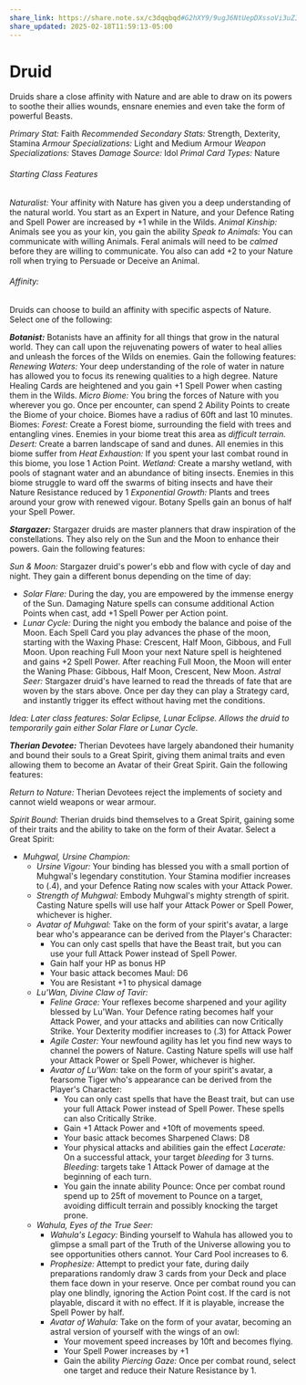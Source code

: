 ```yaml
---
share_link: https://share.note.sx/c3dqqbqd#G2hXY9/9ugJ6NtUepDXssoVi3uZI1EJbYoy3oeQjyEQ
share_updated: 2025-02-18T11:59:13-05:00
---
```

# Druid 

Druids share a close affinity with Nature and are able to draw on its powers to soothe their allies wounds, ensnare enemies and even take the form of powerful Beasts.

*Primary Stat:* Faith
*Recommended Secondary Stats:* Strength, Dexterity, Stamina
*Armour Specializations:* Light and Medium Armour
*Weapon Specializations:* Staves
*Damage Source:* Idol
*Primal Card Types:* Nature

###### Starting Class Features

*Naturalist:* Your affinity with Nature has given you a deep understanding of the natural world. You start as an Expert in Nature, and your Defence Rating and Spell Power are increased by +1 while in the Wilds. 
*Animal Kinship:* Animals see you as your kin, you gain the ability *Speak to Animals:* You can communicate with willing Animals. Feral animals will need to be *calmed* before they are willing to communicate. You also can add +2 to your Nature roll when trying to Persuade or Deceive an Animal.

###### Affinity: 
Druids can choose to build an affinity with specific aspects of Nature. Select one of the following:

***Botanist:*** Botanists have an affinity for all things that grow in the natural world. They can call upon the rejuvenating powers of water to heal allies and unleash the forces of the Wilds on enemies.  Gain the following features:
	*Renewing Waters:* Your deep understanding of the role of water in nature has allowed you to focus its renewing qualities to a high degree. Nature Healing Cards are heightened and you gain +1 Spell Power when casting them in the Wilds.
	*Micro Biome:* You bring the forces of Nature with you wherever you go. Once per encounter, can spend 2 Ability Points to create the Biome of your choice. Biomes have a radius of 60ft and last 10 minutes. Biomes:
		 *Forest:* Create a Forest biome, surrounding the field with trees and entangling vines. Enemies in your biome treat this area as *difficult terrain.*
		 *Desert:* Create a barren landscape of sand and dunes. All enemies in this biome suffer from *Heat Exhaustion:* If you spent your last combat round in this biome, you lose 1 Action Point.
		*Wetland:* Create a marshy wetland, with pools of stagnant water and an abundance of biting insects. Enemies in this biome struggle to ward off the swarms of biting insects and have their Nature Resistance reduced by 1
	*Exponential Growth:* Plants and trees around your grow with renewed vigour. Botany Spells gain an bonus of half your Spell Power. 

***Stargazer:*** Stargazer druids are master planners that draw inspiration of the constellations. They also rely on the Sun and the Moon to enhance their powers. Gain the following features:

 *Sun & Moon:* Stargazer druid's power's ebb and flow with cycle of day and night. They gain a different bonus depending on the time of day:
- *Solar Flare:* During the day, you are empowered by the immense energy of the Sun. Damaging Nature spells can consume additional Action Points when cast, add +1 Spell Power per Action point.
- *Lunar Cycle:* During the night you embody the balance and poise of the Moon. Each Spell Card you play advances the phase of the moon, starting with the Waxing Phase: Crescent, Half Moon, Gibbous, and Full Moon. Upon reaching Full Moon your next Nature spell is heightened and gains +2 Spell Power. After reaching Full Moon, the Moon will enter the Waning Phase: Gibbous, Half Moon, Crescent, New Moon. 
*Astral Seer:* Stargazer druid's have learned to read the threads of fate that are woven by the stars above. Once per day they can play a Strategy card, and instantly trigger its effect without having met the conditions.

*Idea: Later class features: Solar Eclipse, Lunar Eclipse. Allows the druid to temporarily gain either Solar Flare or Lunar Cycle.*

***Therian Devotee:*** Therian Devotees have largely abandoned their humanity and bound their souls to a Great Spirit, giving them animal traits and even allowing them to become an Avatar of their Great Spirit. Gain the following features:

*Return to Nature:* Therian Devotees reject the implements of society and cannot wield weapons or wear armour. 

*Spirit Bound*: Therian druids bind themselves to a Great Spirit, gaining some of their traits and the ability to take on the form of their Avatar. Select a Great Spirit:
- *Muhgwal, Ursine Champion:* 
	- *Ursine Vigour:* Your binding has blessed you with a small portion of Muhgwal's legendary constitution. Your Stamina modifier increases to (.4), and your Defence Rating now scales with your Attack Power.
	- *Strength of Muhgwal:* Embody Muhgwal's mighty strength of spirit. Casting Nature spells will use half your Attack Power or Spell Power, whichever is higher.
	- *Avatar of Muhgwal:* Take on the form of your spirit's avatar, a large bear who's appearance can be derived from the Player's Character:
		- You can only cast spells that have the Beast trait, but you can use your full Attack Power instead of Spell Power.
		- Gain half your HP as bonus HP
		- Your basic attack becomes Maul: D6
		- You are Resistant +1 to physical damage
	- *Lu'Wan, Divine Claw of Tavir:*
		- *Feline Grace:* Your reflexes become sharpened and your agility blessed by Lu'Wan. Your Defence rating becomes half your Attack Power, and your attacks and abilities can now Critically Strike. Your Dexterity modifier increases to (.3) for Attack Power
		- *Agile Caster:* Your newfound agility has let you find new ways to channel the powers of Nature. Casting Nature spells will use half your Attack Power or Spell Power, whichever is higher.
		- *Avatar of Lu'Wan:* take on the form of your spirit's avatar, a fearsome Tiger who's appearance can be derived from the Player's Character:
			- You can only cast spells that have the Beast trait, but can use your full Attack Power instead of Spell Power. These spells can also Critically Strike.
			- Gain +1 Attack Power and +10ft of movements speed.
			- Your basic attack becomes Sharpened Claws: D8
			- Your physical attacks and abilities gain the effect *Lacerate:* On a successful attack, your target *bleeding* for 3 turns. *Bleeding:* targets take 1 Attack Power of damage at the beginning of each turn.
			- You gain the innate ability Pounce: Once per combat round spend up to 25ft of movement to Pounce on a target, avoiding difficult terrain and possibly knocking the target prone. 
	- *Wahula, Eyes of the True Seer:*
		- *Wahula's Legacy:* Binding yourself to Wahula has allowed you to glimpse a small part of the Truth of the Universe allowing you to see opportunities others cannot. Your Card Pool increases to 6.
		- *Prophesize:* Attempt to predict your fate, during daily preparations randomly draw 3 cards from your Deck and place them face down in your reserve. Once per combat round you can play one blindly, ignoring the Action Point cost. If the card is not playable, discard it with no effect. If it is playable, increase the Spell Power by half.
		- *Avatar of Wahula:* Take on the form of your avatar, becoming an astral version of yourself with the wings of an owl:
			- Your movement speed increases by 10ft and becomes flying.
			- Your Spell Power increases by +1
			- Gain the ability *Piercing Gaze:* Once per combat round, select one target and reduce their Nature Resistance by 1.
			
	





